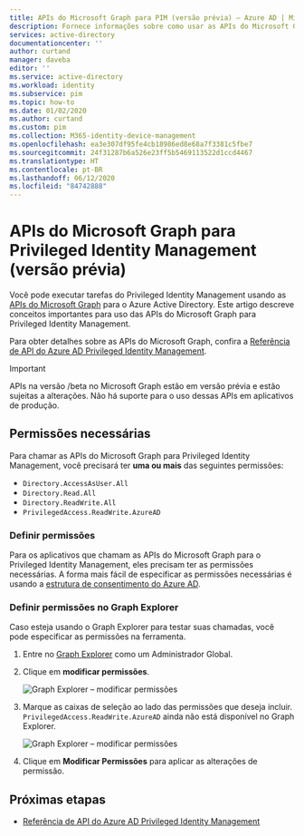 ```yaml
---
title: APIs do Microsoft Graph para PIM (versão prévia) – Azure AD | Microsoft Docs
description: Fornece informações sobre como usar as APIs do Microsoft Graph para Azure AD PIM (Privileged Identity Management) (Versão Prévia).
services: active-directory
documentationcenter: ''
author: curtand
manager: daveba
editor: ''
ms.service: active-directory
ms.workload: identity
ms.subservice: pim
ms.topic: how-to
ms.date: 01/02/2020
ms.author: curtand
ms.custom: pim
ms.collection: M365-identity-device-management
ms.openlocfilehash: ea3e307df95fe4cb18986ed8e68a7f3381c5fbe7
ms.sourcegitcommit: 24f31287b6a526e23ff5b5469113522d1ccd4467
ms.translationtype: HT
ms.contentlocale: pt-BR
ms.lasthandoff: 06/12/2020
ms.locfileid: "84742888"
---
```

# <a name="microsoft-graph-apis-for-privileged-identity-management-preview"></a>APIs do Microsoft Graph para Privileged Identity Management (versão prévia)

Você pode executar tarefas do Privileged Identity Management usando as [APIs do Microsoft Graph](https://developer.microsoft.com/graph/docs/concepts/overview) para o Azure Active Directory. Este artigo descreve conceitos importantes para uso das APIs do Microsoft Graph para Privileged Identity Management.

Para obter detalhes sobre as APIs do Microsoft Graph, confira a [Referência de API do Azure AD Privileged Identity Management](https://developer.microsoft.com/graph/docs/api-reference/beta/resources/privilegedidentitymanagement_root).

> [!IMPORTANT]
> APIs na versão /beta no Microsoft Graph estão em versão prévia e estão sujeitas a alterações. Não há suporte para o uso dessas APIs em aplicativos de produção.

## <a name="required-permissions"></a>Permissões necessárias

Para chamar as APIs do Microsoft Graph para Privileged Identity Management, você precisará ter **uma ou mais** das seguintes permissões:

- `Directory.AccessAsUser.All`
- `Directory.Read.All`
- `Directory.ReadWrite.All`
- `PrivilegedAccess.ReadWrite.AzureAD`

### <a name="set-permissions"></a>Definir permissões

Para os aplicativos que chamam as APIs do Microsoft Graph para o Privileged Identity Management, eles precisam ter as permissões necessárias. A forma mais fácil de especificar as permissões necessárias é usando a [estrutura de consentimento do Azure AD](../develop/consent-framework.md).

### <a name="set-permissions-in-graph-explorer"></a>Definir permissões no Graph Explorer

Caso esteja usando o Graph Explorer para testar suas chamadas, você pode especificar as permissões na ferramenta.

1. Entre no [Graph Explorer](https://developer.microsoft.com/graph/graph-explorer) como um Administrador Global.

1. Clique em **modificar permissões**.

    ![Graph Explorer – modificar permissões](./media/pim-apis/graph-explorer.png)

1. Marque as caixas de seleção ao lado das permissões que deseja incluir. `PrivilegedAccess.ReadWrite.AzureAD` ainda não está disponível no Graph Explorer.

    ![Graph Explorer – modificar permissões](./media/pim-apis/graph-explorer-modify-permissions.png)

1. Clique em **Modificar Permissões** para aplicar as alterações de permissão.

## <a name="next-steps"></a>Próximas etapas

- [Referência de API do Azure AD Privileged Identity Management](https://developer.microsoft.com/graph/docs/api-reference/beta/resources/privilegedidentitymanagement_root)
